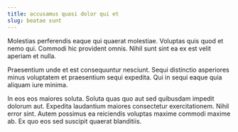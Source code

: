 ```yaml
---
title: accusamus quasi dolor qui et
slug: beatae sunt
---
```


Molestias perferendis eaque qui quaerat molestiae. Voluptas quis quod et nemo qui. Commodi hic provident omnis. Nihil sunt sint ea ex est velit aperiam et nulla.

Praesentium unde et est consequuntur nesciunt. Sequi distinctio asperiores minus voluptatem et praesentium sequi expedita. Qui in sequi eaque quia aliquam iure minima.

In eos eos maiores soluta. Soluta quas quo aut sed quibusdam impedit dolorum aut. Expedita laudantium maiores consectetur exercitationem. Nihil error sint. Autem possimus ea reiciendis voluptas maxime commodi maxime ab. Ex quo eos sed suscipit quaerat blanditiis.
